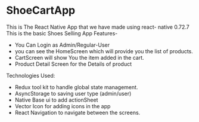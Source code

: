 # ShoeCartApp
This is The React Native App that we have made using react- native 0.72.7
This is the basic Shoes Selling App
Features-
- You Can Login as Admin/Regular-User
- you can see the HomeScreen which will provide you the list of products.
- CartScreen will show You the item added in the cart.
- Product Detail Screen for the Details of product

Technologies Used:
- Redux tool kit to handle global state management.
- AsyncStorage to saving user type (admin/user)
- Native Base ui to add actionSheet
- Vector Icon for adding icons in the app
- React Navigation to navigate between the screens.

